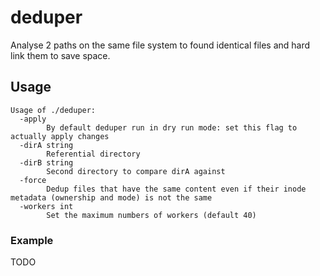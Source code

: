 # deduper

Analyse 2 paths on the same file system to found identical files and hard link them to save space.

## Usage

```
Usage of ./deduper:
  -apply
    	By default deduper run in dry run mode: set this flag to actually apply changes
  -dirA string
    	Referential directory
  -dirB string
    	Second directory to compare dirA against
  -force
    	Dedup files that have the same content even if their inode metadata (ownership and mode) is not the same
  -workers int
    	Set the maximum numbers of workers (default 40)
```

### Example

TODO
